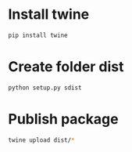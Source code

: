 # Install twine
```sh
pip install twine
```
# Create folder dist
```sh
python setup.py sdist
```
# Publish package
```sh
twine upload dist/*
```
